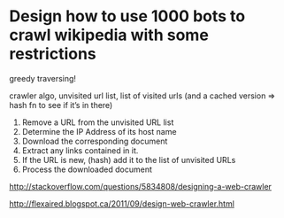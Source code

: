 # Design how to use 1000 bots to crawl wikipedia with some restrictions

greedy traversing!

crawler algo, unvisited url list, list of visited urls (and a cached version => hash fn to see if it’s in there)

1. Remove a URL from the unvisited URL list
2. Determine the IP Address of its host name
3. Download the corresponding document
4. Extract any links contained in it.
5. If the URL is new, (hash) add it to the list of unvisited URLs
6. Process the downloaded document

http://stackoverflow.com/questions/5834808/designing-a-web-crawler

http://flexaired.blogspot.ca/2011/09/design-web-crawler.html